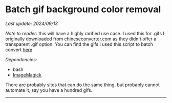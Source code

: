 # Batch gif background color removal

*Last update: 2024/09/13*

*Note to reader:* this will have a highly rarified use case. I used this for .gifs I originally downloaded from [chineseconverter.com](https://www.chineseconverter.com/en/convert/chinese-stroke-order-tool) as they didn't offer a transparent .gif option. You can find the gifs I used this script to batch convert [here](http://language.avsbq.org/cn/sentence_mining.html)

*Dependencies:*

- bash
- [ImageMagick](https://imagemagick.org/index.php)

There are probably sites that can do the same thing, but probably cannot automate it, say you have a hundred gifs..

<hr>

<object data=".txt/batch_gif_background_color_removal.txt" width="584px" height="360px"></object>
